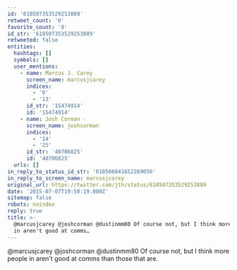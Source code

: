 ```yaml
---
id: '618507353529253889'
retweet_count: '0'
favorite_count: '0'
id_str: '618507353529253889'
retweeted: false
entities:
  hashtags: []
  symbols: []
  user_mentions:
    - name: Marcus J. Carey
      screen_name: marcusjcarey
      indices:
        - '0'
        - '13'
      id_str: '15474914'
      id: '15474914'
    - name: Josh Corman ♘
      screen_name: joshcorman
      indices:
        - '14'
        - '25'
      id_str: '40706825'
      id: '40706825'
  urls: []
in_reply_to_status_id_str: '618506841652269056'
in_reply_to_screen_name: marcusjcarey
original_url: https://twitter.com/jth/status/618507353529253889
date: '2015-07-07T19:50:19.000Z'
sitemap: false
robots: noindex
reply: true
title: >-
  @marcusjcarey @joshcorman @dustinmm80 Of course not, but I think more people
  in aren't good at comms…
---
```


@marcusjcarey @joshcorman @dustinmm80 Of course not, but I think more people in aren't good at comms than those that are.